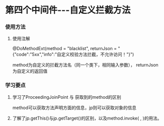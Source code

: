 # 第四个中间件---自定义拦截方法

### 使用方法

1. 使用注解

   @DoMethodExt(method = "blacklist", returnJson = "{\"code\":\"5xx\",\"info\":\"自定义校验方法拦截，不允许访问！\"}")
   
   method为自定义的拦截方法名（同一个类下，相同输入参数）， returnJson为自定义的返回值
   

### 学习要点

1. 学习了ProceedingJoinPoint 与 获取到的method的区别

   method可以获取方法声明方面的信息，jp则可以获取对象的信息

2. 了解了jp.getThis()与jp.getTarget()的区别，以及method.invoke( , )的用法。

   